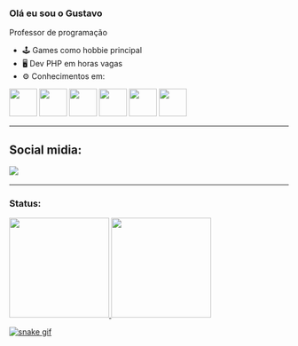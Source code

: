 ### Olá eu sou o Gustavo

Professor de programação

- 🕹 Games como hobbie principal
- 🖥 Dev PHP em horas vagas
- ⚙ Conhecimentos em: 
<div style="display: inline">
  <img width="50" height="50" src="https://cdn.jsdelivr.net/gh/devicons/devicon/icons/css3/css3-original.svg" />
  <img width="50" height="50" src="https://cdn.jsdelivr.net/gh/devicons/devicon/icons/html5/html5-original.svg" />
  <img width="50" height="50" src="https://cdn.jsdelivr.net/gh/devicons/devicon/icons/javascript/javascript-original.svg" />
  <img width="50" height="50" src="https://cdn.jsdelivr.net/gh/devicons/devicon/icons/php/php-original.svg" />
  <img width="50" height="50" src="https://cdn.jsdelivr.net/gh/devicons/devicon/icons/mysql/mysql-original-wordmark.svg" />
  <img width="50" height="50" src="https://cdn.jsdelivr.net/gh/devicons/devicon/icons/bootstrap/bootstrap-original.svg" />
  
</div>
<hr>
<div>
<h2>Social midia:</h2>
<a href="https://www.linkedin.com/in/gustavo-linhares-907b67181"><img src="https://img.shields.io/badge/linkedin-%230077B5.svg?style=for-the-badge&logo=linkedin&logoColor=white"></a>&nbsp
</div>
<hr>
<div>
<h3>Status:</h3>
<a href="https://github.com/GustavoViniciusDev">
<img height="180em" src="https://github-readme-stats.vercel.app/api/top-langs/?username=GustavoViniciusDev&layout=compact&langs_count=7&theme=radical"/>
<img height="180em" src="https://github-readme-stats.vercel.app/api?username=GustavoViniciusDev&show_icons=true&theme=synthwave&include_all_commits=true&count_private=true"/>
</div>
  
![snake gif](https://github.com/GustavoViniciusDev/GustavoViniciusDev/blob/output/github-contribution-grid-snake.svg)
